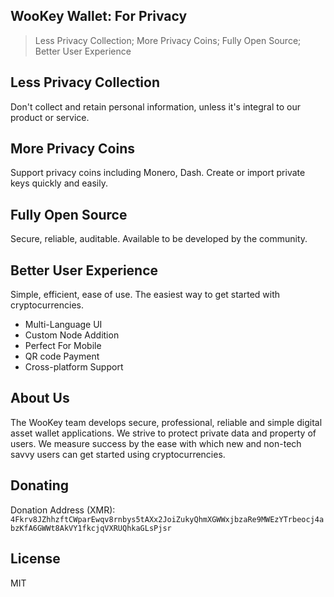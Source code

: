 ## WooKey Wallet: For Privacy

> Less Privacy Collection; More Privacy Coins; Fully Open Source; Better User Experience

## Less Privacy Collection

Don't collect and retain personal information, unless it's integral to our product or service.

## More Privacy Coins

Support privacy coins including Monero, Dash. Create or import private keys quickly and easily.

## Fully Open Source

Secure, reliable, auditable. Available to be developed by the community.

## Better User Experience

Simple, efficient, ease of use. The easiest way to get started with cryptocurrencies.

- Multi-Language UI
- Custom Node Addition
- Perfect For Mobile
- QR code Payment
- Cross-platform Support

## About Us

The WooKey team develops secure, professional, reliable and simple digital asset wallet applications. We strive to protect private data and property of users. We measure success by the ease with which new and non-tech savvy users can get started using cryptocurrencies.

## Donating

Donation Address (XMR): `4Fkrv8JZhhzftCWparEwqv8rnbys5tAXx2JoiZukyQhmXGWWxjbzaRe9MWEzYTrbeocj4abzKfA6GWWt8AkVY1fkcjqVXRUQhkaGLsPjsr`

## License

MIT
